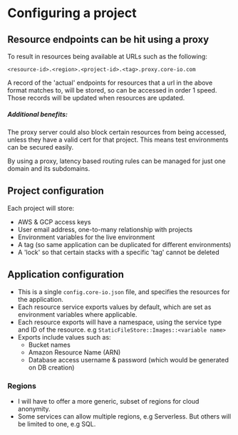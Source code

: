 # Configuring a project

## Resource endpoints can be hit using a proxy
To result in resources being available at URLs such as the following:

`<resource-id>.<region>.<project-id>.<tag>.proxy.core-io.com`

A record of the 'actual' endpoints for resources that a url in the above format matches to,
will be stored, so can be accessed in order 1 speed. Those records will be updated when resources
are updated.

##### Additional benefits:
The proxy server could also block certain resources from being accessed, unless they have a
valid cert for that project. This means test environments can be secured easily.

By using a proxy, latency based routing rules can be managed for just one domain and its subdomains.

## Project configuration
Each project will store:
- AWS & GCP access keys
- User email address, one-to-many relationship with projects
- Environment variables for the live environment
- A tag (so same application can be duplicated for different environments)
- A 'lock' so that certain stacks with a specific 'tag' cannot be deleted

## Application configuration
- This is a single `config.core-io.json` file, and specifies the resources for the application.
- Each resource service exports values by default, which are set as environment variables where applicable.
- Each resource exports will have a namespace, using the service type and ID of the resource. e.g `StaticFileStore::Images::<variable name>`
- Exports include values such as:
  - Bucket names
  - Amazon Resource Name (ARN)
  - Database access username & password (which would be generated on DB creation)

### Regions
- I will have to offer a more generic, subset of regions for cloud anonymity.
- Some services can allow multiple regions, e.g Serverless. But others will be limited to one, e.g SQL.
